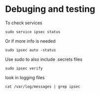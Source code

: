 # Debuging and testing
To check services
```
sudo service ipsec status
```
Or if more info is needed
```
sudo ipsec auto -status
```
Use sudo to also include .secrets files
```
sudo ipsec verify
```
look in logging files
```
cat /var/log/messages | grep ipsec
```
